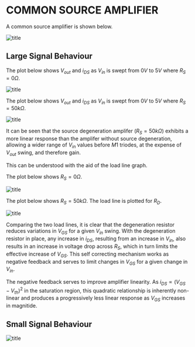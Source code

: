 # COMMON SOURCE AMPLIFIER

A common source amplifier is shown below.

![title][def0]

[def0]: common_source_amp.svg

## Large Signal Behaviour
The plot below shows $V_{out}$ and $i_{DS}$ as $V_{in}$ is swept from $0V$ to $5V$ where $R_S = 0 \Omega$. 

![title][def1]

[def1]: common_source_amp_transfer.svg

The plot below shows $V_{out}$ and $i_{DS}$ as $V_{in}$ is swept from $0V$ to $5V$ where $R_S = 50k \Omega$. 

![title][def2]

[def2]: common_source_amp_degen_transfer.svg

It can be seen that the source degeneration amplifer ($R_S = 50k \Omega$) exhibits a more linear response than the amplifer without source degeneration, allowing a wider range of $V_{in}$ values before $M1$ triodes, at the expense of $V_{out}$ swing, and therefore gain.

This can be understood with the aid of the load line graph.

The plot below shows $R_S = 0 \Omega$.


![title][def3]

[def3]: common_source_amp_loadline.svg

The plot below shows $R_S = 50k \Omega$. The load line is plotted for $R_D$.

![title][def4]

[def4]: common_source_amp_degen_loadline.svg

Comparing the two load lines, it is clear that the degeneration resistor reduces variations in $V_{GS}$ for a given $V_{in}$ swing. With the degeneration resistor in place, any increase in $i_{DS}$, resulting from an increase in $V_{in}$, also results in an increase in voltage drop across $R_S$, which in turn limits the effective increase of $V_{GS}$. This self correcting mechanism works as negative feedback and serves to limit changes in $V_{GS}$ for a given change in $V_{in}$.

The negative feedback serves to improve amplifier linearity. As $i_{DS} \propto (V_{GS} - V_{th})^2$ in the saturation region, this quadratic relationship is inherently non-linear and produces a progressively less linear response as $V_{GS}$ increases in magnitide.

## Small Signal Behaviour

![title][def5]

[def5]: common_source_amp_small_signal.svg
